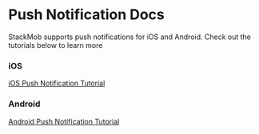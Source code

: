 # Push Notification Docs

StackMob supports push notifications for iOS and Android. Check out the tutorials below to learn more

### iOS

[iOS Push Notification Tutorial](https://developer.stackmob.com/ios-sdk/push-notifications-tutorial)

### Android

[Android Push Notification Tutorial](https://developer.stackmob.com/android-sdk/push-notifications-tutorial)
